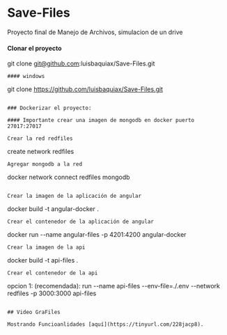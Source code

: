 # Save-Files
Proyecto final de Manejo de Archivos, simulacion de un drive

#### Clonar el proyecto

git clone git@github.com:luisbaquiax/Save-Files.git
```
#### windows
```
git clone https://github.com/luisbaquiax/Save-Files.git
```

### Dockerizar el proyecto:

#### Importante crear una imagen de mongodb en docker puerto 27017:27017

Crear la red redfiles
```
create network redfiles
```
Agregar mongodb a la red
```
docker network connect redfiles mongodb
```

Crear la imagen de la aplicación de angular
```
docker build -t angular-docker .
```
Crear el contenedor de la aplicación de angular
```
docker run --name angular-files -p 4201:4200 angular-docker
```
Crear la imagen de la api
```
docker build -t api-files .
```
Crear el contenedor de la api

```
opcion 1: (recomendada): run --name api-files --env-file=./.env --network redfiles -p 3000:3000 api-files
```

## Video GraFiles

Mostrando Funcioanlidades [aquí](https://tinyurl.com/228jacp8).

